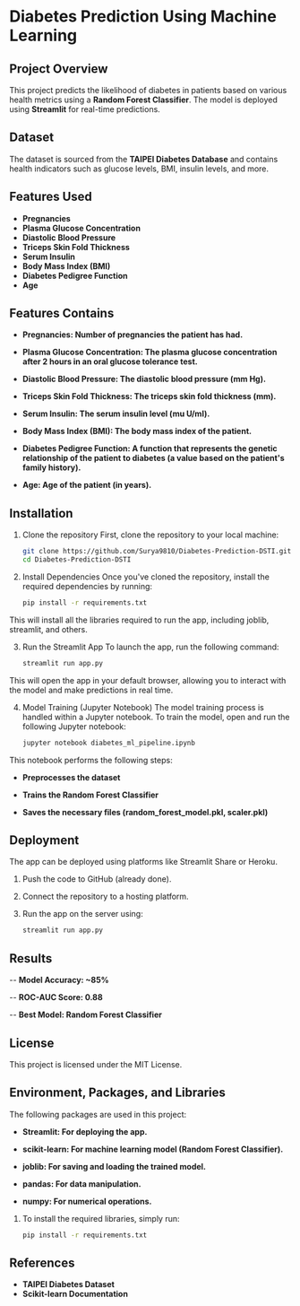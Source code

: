 # Diabetes Prediction Using Machine Learning

## Project Overview
This project predicts the likelihood of diabetes in patients based on various health metrics using a **Random Forest Classifier**. The model is deployed using **Streamlit** for real-time predictions.

## Dataset
The dataset is sourced from the **TAIPEI Diabetes Database** and contains health indicators such as glucose levels, BMI, insulin levels, and more.

## Features Used
- **Pregnancies**
- **Plasma Glucose Concentration**
- **Diastolic Blood Pressure**
- **Triceps Skin Fold Thickness**
- **Serum Insulin**
- **Body Mass Index (BMI)**
- **Diabetes Pedigree Function**
- **Age**
## Features Contains
- **Pregnancies: Number of pregnancies the patient has had.**

- **Plasma Glucose Concentration: The plasma glucose concentration after 2 hours in an oral glucose tolerance test.**

- **Diastolic Blood Pressure: The diastolic blood pressure (mm Hg).**

- **Triceps Skin Fold Thickness: The triceps skin fold thickness (mm).**

- **Serum Insulin: The serum insulin level (mu U/ml).**

- **Body Mass Index (BMI): The body mass index of the patient.**

- **Diabetes Pedigree Function: A function that represents the genetic relationship of the patient to diabetes (a value based on the patient's family history).**

- **Age: Age of the patient (in years).**


## Installation

1. Clone the repository
First, clone the repository to your local machine:
   ```bash
   git clone https://github.com/Surya9810/Diabetes-Prediction-DSTI.git
   cd Diabetes-Prediction-DSTI

2. Install Dependencies
Once you've cloned the repository, install the required dependencies by running:
   ```bash
   pip install -r requirements.txt
This will install all the libraries required to run the app, including joblib, streamlit, and others.

3. Run the Streamlit App
To launch the app, run the following command:
   ```bash
   streamlit run app.py
This will open the app in your default browser, allowing you to interact with the model and make predictions in real time.

4. Model Training (Jupyter Notebook)
The model training process is handled within a Jupyter notebook. To train the model, open and run the following Jupyter notebook:
   ```bash
   jupyter notebook diabetes_ml_pipeline.ipynb
This notebook performs the following steps:

- **Preprocesses the dataset**

- **Trains the Random Forest Classifier**

- **Saves the necessary files (random_forest_model.pkl, scaler.pkl)**


## Deployment

The app can be deployed using platforms like Streamlit Share or Heroku.

1. Push the code to GitHub (already done).

2. Connect the repository to a hosting platform.

3. Run the app on the server using:
   ```bash
   streamlit run app.py

## Results

-- **Model Accuracy: ~85%**

-- **ROC-AUC Score: 0.88**

-- **Best Model: Random Forest Classifier**

## License

This project is licensed under the MIT License.

## Environment, Packages, and Libraries

The following packages are used in this project:

- **Streamlit: For deploying the app.**

- **scikit-learn: For machine learning model (Random Forest Classifier).**

- **joblib: For saving and loading the trained model.**

- **pandas: For data manipulation.**

- **numpy: For numerical operations.**

1. To install the required libraries, simply run:
   ```bash
   pip install -r requirements.txt

## References

- **TAIPEI Diabetes Dataset**
- **Scikit-learn Documentation**
